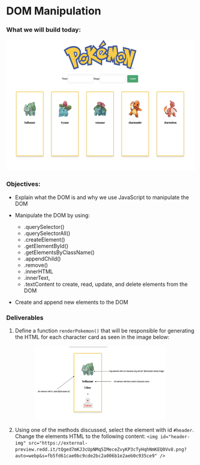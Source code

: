 # DOM Manipulation

### What we will build today:

<p align="center">
    <img src="../assets/endgoal.png" width="750" height="350">
</p>

### Objectives:

- Explain what the DOM is and why we use JavaScript to manipulate the DOM

- Manipulate the DOM by using:

  - .querySelector()
  - .querySelectorAll()
  - .createElement()
  - .getElementById()
  - .getElementsByClassName()
  - .appendChild()
  - .remove()
  - .innerHTML
  - .innerText,
  - .textContent
    to create, read, update, and delete elements from the DOM

- Create and append new elements to the DOM

### Deliverables

1. Define a function `renderPokemon()` that will be responsible for generating the HTML for each character card as seen in the image below:

<p align="center">
    <img src="../assets/wireframe.png" width="350" height="200">
</p>

2. Using one of the methods discussed, select the element with id `#header`. Change the elements HTML to the following content: `<img id="header-img" src="https://external-preview.redd.it/tQged7mKJ3cUpNMq5IMeceZvyKP3cTyHqhNmKEQ0Vv8.png?auto=webp&s=fb5fd61cae0bc9cde2bc2a006b1e2aeb0c935ce9" />`